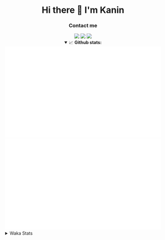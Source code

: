 <div align="center">
 <h1>Hi there 👋 I'm Kanin</h1>
 <h3>Contact me</h3>
 <a href="mailto:im@kanin.dev"><img src="https://img.shields.io/badge/gmail-%23D14836.svg?&style=for-the-badge&logo=gmail&logoColor=white"/></a>
 <a href="https://twitter.com/KaninDev"><img src="https://img.shields.io/badge/twitter-%231DA1F2.svg?&style=for-the-badge&logo=twitter&logoColor=white"/></a>
 <a href="https://www.linkedin.com/in/KaninDev"><img src="https://img.shields.io/badge/linkedin-%230077B5.svg?&style=for-the-badge&logo=linkedin&logoColor=white"/></a>
<details open>
  <summary>📈 <b>Github stats:</b></summary>
  <img src="https://github.com/Kanin/Kanin/blob/master/scripts/GitHubStats/generated/overview.svg"/>
  <img src="https://github.com/Kanin/Kanin/blob/master/scripts/GitHubStats/generated/languages.svg"/>
</details>
</div>

<details>
 <summary>Waka Stats</summary>

<!--START_SECTION:waka-->
![Code Time](http://img.shields.io/badge/Code%20Time-1%2C830%20hrs%2032%20mins-blue)

![Profile Views](http://img.shields.io/badge/Profile%20Views-1-blue)

![Lines of code](https://img.shields.io/badge/From%20Hello%20World%20I%27ve%20Written-21%20Thousand%20lines%20of%20code-blue)

**🐱 My GitHub Data** 

> 🏆 63 Contributions in the Year 2022
 > 
> 📦 83.6 kB Used in GitHub's Storage 
 > 
> 🚫 Not Opted to Hire
 > 
> 📜 13 Public Repositories 
 > 
> 🔑 9 Private Repositories  
 > 
**I'm an Early 🐤** 

```text
🌞 Morning    109 commits    ████░░░░░░░░░░░░░░░░░░░░░   17.0% 
🌆 Daytime    233 commits    █████████░░░░░░░░░░░░░░░░   36.35% 
🌃 Evening    152 commits    ██████░░░░░░░░░░░░░░░░░░░   23.71% 
🌙 Night      147 commits    █████░░░░░░░░░░░░░░░░░░░░   22.93%

```
📅 **I'm Most Productive on Monday** 

```text
Monday       119 commits    ████░░░░░░░░░░░░░░░░░░░░░   18.56% 
Tuesday      97 commits     ███░░░░░░░░░░░░░░░░░░░░░░   15.13% 
Wednesday    83 commits     ███░░░░░░░░░░░░░░░░░░░░░░   12.95% 
Thursday     75 commits     ███░░░░░░░░░░░░░░░░░░░░░░   11.7% 
Friday       92 commits     ███░░░░░░░░░░░░░░░░░░░░░░   14.35% 
Saturday     68 commits     ██░░░░░░░░░░░░░░░░░░░░░░░   10.61% 
Sunday       107 commits    ████░░░░░░░░░░░░░░░░░░░░░   16.69%

```


📊 **This Week I Spent My Time On** 

```text
⌚︎ Time Zone: America/New_York

💬 Programming Languages: 
Python                   8 hrs 38 mins       ███████████████████░░░░░░   77.18% 
Log File                 1 hr 16 mins        ██░░░░░░░░░░░░░░░░░░░░░░░   11.43% 
virtualenv               44 mins             █░░░░░░░░░░░░░░░░░░░░░░░░   6.56% 
.env file                9 mins              ░░░░░░░░░░░░░░░░░░░░░░░░░   1.42% 
GitIgnore file           8 mins              ░░░░░░░░░░░░░░░░░░░░░░░░░   1.21%

🔥 Editors: 
PyCharm                  11 hrs 11 mins      █████████████████████████   100.0%

🐱‍💻 Projects: 
OhioBot                  8 hrs 7 mins        ██████████████████░░░░░░░   72.65% 
TomsBotPyCord            3 hrs               ██████░░░░░░░░░░░░░░░░░░░   26.94% 
Unknown Project          2 mins              ░░░░░░░░░░░░░░░░░░░░░░░░░   0.32% 
Naila.py                 0 secs              ░░░░░░░░░░░░░░░░░░░░░░░░░   0.09%

💻 Operating System: 
Linux                    11 hrs 11 mins      █████████████████████████   100.0%

```

**I Mostly Code in Python** 

```text
Python                   23 repos            ███████████████████░░░░░░   76.67% 
JavaScript               3 repos             ██░░░░░░░░░░░░░░░░░░░░░░░   10.0% 
Java                     2 repos             █░░░░░░░░░░░░░░░░░░░░░░░░   6.67% 
Kotlin                   1 repo              ░░░░░░░░░░░░░░░░░░░░░░░░░   3.33% 
HTML                     1 repo              ░░░░░░░░░░░░░░░░░░░░░░░░░   3.33%

```


**Timeline**

![Chart not found](https://raw.githubusercontent.com/Kanin/Kanin/master/charts/bar_graph.png) 


 Last Updated on 02/02/2022 09:39:23 UTC
<!--END_SECTION:waka-->
</details>
